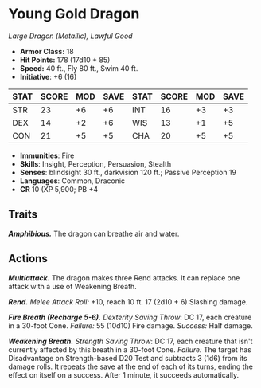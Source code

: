 # Young Gold Dragon

*Large Dragon (Metallic), Lawful Good*

- **Armor Class:** 18
- **Hit Points:** 178 (17d10 + 85)
- **Speed:** 40 ft., Fly 80 ft., Swim 40 ft.
- **Initiative**: +6 (16)

|STAT|SCORE|MOD|SAVE|STAT|SCORE|MOD|SAVE|
| --- | --- | --- | ---- |---| --- | --- | ---- |
| STR | 23 | +6 | +6 | INT | 16 | +3 | +3 |
| DEX | 14 | +2 | +6 | WIS | 13 | +1 | +5 |
| CON | 21 | +5 | +5 | CHA | 20 | +5 | +5 |

- **Immunities**: Fire
- **Skills**: Insight, Perception, Persuasion, Stealth
- **Senses**: blindsight 30 ft., darkvision 120 ft.; Passive Perception 19
- **Languages**: Common, Draconic
- **CR** 10 (XP 5,900; PB +4

## Traits

***Amphibious.*** The dragon can breathe air and water.


## Actions

***Multiattack.*** The dragon makes three Rend attacks. It can replace one attack with a use of Weakening Breath.

***Rend.*** *Melee Attack Roll:* +10, reach 10 ft. 17 (2d10 + 6) Slashing damage.

***Fire Breath (Recharge 5-6).*** *Dexterity Saving Throw*: DC 17, each creature in a 30-foot Cone. *Failure:*  55 (10d10) Fire damage. *Success:*  Half damage.

***Weakening Breath.*** *Strength Saving Throw*: DC 17, each creature that isn't currently affected by this breath in a 30-foot Cone. *Failure:*  The target has Disadvantage on Strength-based D20 Test and subtracts 3 (1d6) from its damage rolls. It repeats the save at the end of each of its turns, ending the effect on itself on a success. After 1 minute, it succeeds automatically.

